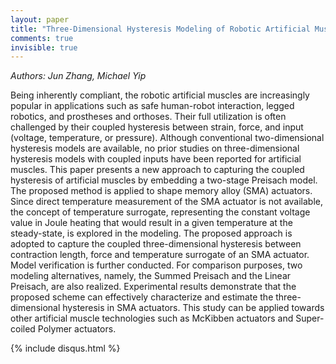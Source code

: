 ```yaml
---
layout: paper
title: "Three-Dimensional Hysteresis Modeling of Robotic Artificial Muscles with Application to Shape Memory Alloy Actuators"
comments: true
invisible: true
---
```


<p class="text-left"><i>Authors: Jun Zhang, Michael Yip</i></p>

Being inherently compliant, the robotic artificial muscles are increasingly popular in applications such as safe human-robot interaction, legged robotics, and prostheses and orthoses. Their full utilization is often challenged by their coupled hysteresis between strain, force, and input (voltage, temperature, or pressure). Although conventional two-dimensional hysteresis models are available, no prior studies on three-dimensional hysteresis models with coupled inputs have been reported for artificial muscles. This paper presents a new approach to capturing the coupled hysteresis of artificial muscles by embedding a two-stage Preisach model. The proposed method is applied to shape memory alloy (SMA) actuators. Since direct temperature measurement of the SMA actuator is not available, the concept of temperature surrogate, representing the constant voltage value in Joule heating that would result in a given temperature at the steady-state, is explored in the modeling. The proposed approach is adopted to capture the coupled three-dimensional hysteresis between contraction length, force and temperature surrogate of an SMA actuator. Model verification is further conducted. For comparison purposes, two modeling alternatives, namely, the Summed Preisach and the Linear Preisach, are also realized. Experimental results demonstrate that the proposed scheme can effectively characterize and estimate the three-dimensional hysteresis in SMA actuators. This study can be applied towards other artificial muscle technologies such as McKibben actuators and Super-coiled Polymer actuators.

{% include disqus.html %}